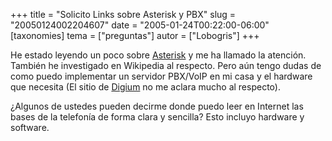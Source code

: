 +++
title = "Solicito Links sobre Asterisk y PBX"
slug = "20050124002204607"
date = "2005-01-24T00:22:00-06:00"
[taxonomies]
tema = ["preguntas"]
autor = ["Lobogris"]
+++

He estado leyendo un poco sobre [Asterisk](www.asterisk.org) y me ha
llamado la atención. También he investigado en Wikipedia al respecto.
Pero aún tengo dudas de como puedo implementar un servidor PBX/VoIP en
mi casa y el hardware que necesita (El sitio de [Digium](www.digium.com)
no me aclara mucho al respecto).

¿Algunos de ustedes pueden decirme donde puedo leer en Internet las
bases de la telefonía de forma clara y sencilla? Esto incluyo hardware y
software.
